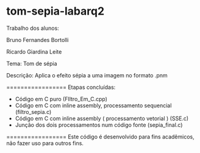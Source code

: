 tom-sepia-labarq2
=================

Trabalho dos alunos:

Bruno Fernandes Bortolli

Ricardo Giardina Leite

Tema: Tom de sépia

Descrição: Aplica o efeito sépia a uma imagem no formato .pnm

=================
Etapas concluídas:
- Código em C puro (FIltro_Em_C.cpp)
- Código em C com inline assembly, processamento sequencial (filtro_sepia.c)
- Código em C com inline assembly ( processamento vetorial ) (SSE.c)
- Junção dos dois processamentos num código fonte (sepia_final.c)

=================
Este código é desenvolvido para fins acadêmicos, não fazer uso para outros fins.
